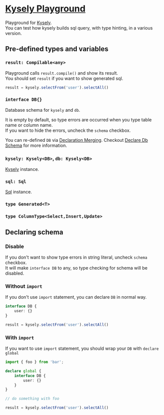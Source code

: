# [Kysely Playground](https://wirekang.github.io/kysely-playground)

Playground for [Kysely](https://github.com/koskimas/kysely).  
You can test how kysely builds sql query, with type hinting, in a various version.

## Pre-defined types and variables

### ```result: Compilable<any>```

Playground calls `result.compile()` and show its result.  
You should set `result` if you want to show generated sql.
```ts
result = kysely.selectFrom('user').selectAll()
```

### ```interface DB{}```

Database schema for `kysely` and `db`.

It is empty by default, so type errors are occurred when you type table name or column name.  
If you want to hide the errors, uncheck the `schema` checkbox.

You can re-defined `DB` via [Declaration Merging](https://www.typescriptlang.org/docs/handbook/declaration-merging.html).
Checkout [Declare Db Schema](#declaring-schema) for more information.

### ```kysely: Kysely<DB>```, ```db: Kysely<DB>```

[Kysely](https://koskimas.github.io/kysely/classes/Kysely.html) instance.

### ```sql: Sql```
  [Sql](https://kysely-org.github.io/kysely/interfaces/Sql.html) instance.

### ```type Generated<T>```
### ```type ColumnType<Select,Insert,Update>```

## Declaring schema

### Disable

If you don't want to show type errors in string literal, uncheck `schema` checkbox.  
It will make `interface DB` to any, so type checking for schema will be disabled.

### Without `import`

If you don't use `import` statement, you can declare `DB` in normal way.
```ts
interface DB {
    user: {}
}

result = kysely.selectFrom('user').selectAll()
```

### With `import`

If you want to use `import` statement, you should wrap your `DB` with `declare global`
```ts
import { foo } from 'bar';

declare global {
    interface DB {
        user: {}
    }
}

// do something with foo

result = kysely.selectFrom('user').selectAll()

```

